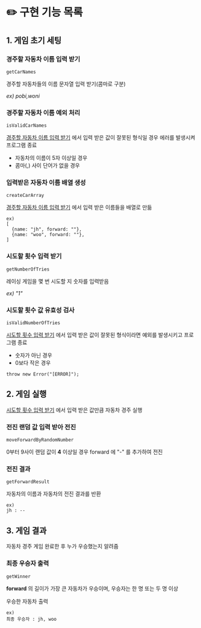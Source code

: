 # ✏️ 구현 기능 목록

## 1. 게임 초기 세팅

### 경주할 자동차 이름 입력 받기

`getCarNames`

경주할 자동차들의 이름 문자열 입력 받기(콤마로 구분)

_ex) pobi,woni_

### 경주할 자동차 이름 예외 처리

`isValidCarNames`

[경주할 자동차 이름 입력 받기](#경주할-자동차-이름-입력-받기) 에서 입력 받은 값이 잘못된 형식일 경우 에러를 발생시켜 프로그램 종료

- 자동차의 이름이 5자 이상일 경우
- 콤마(,) 사이 단어가 없을 경우

### 입력받은 자동차 이름 배열 생성

`createCarArray`

[경주할 자동차 이름 입력 받기](#경주할-자동차-이름-입력-받기) 에서 입력 받은 이름들을 배열로 만듦

```
ex)
[
  {name: "jh", forward: ""},
  {name: "woo", forward: ""},
]
```

### 시도할 횟수 입력 받기

`getNumberOfTries`

레이싱 게임을 몇 번 시도할 지 숫자를 입력받음

_ex) "1"_

### 시도할 횟수 값 유효성 검사

`isValidNumberOfTries`

[시도할 횟수 입력 받기](#시도할-횟수-입력-받기) 에서 입력 받은 값이 잘못된 형식이라면 예외를 발생시키고 프로그램 종료

- 숫자가 아닌 경우
- 0보다 작은 경우

```
throw new Error("[ERROR]");
```

## 2. 게임 실행

[시도할 횟수 입력 받기](#시도할-횟수-입력-받기) 에서 입력 받은 값만큼 자동차 경주 실행

### 전진 랜덤 값 입력 받아 전진

`moveForwardByRandomNumber`

0부터 9사이 랜덤 값이 **4** 이상일 경우 forward 에 "-" 를 추가하여 전진

### 전진 결과

`getForwardResult`

자동차의 이름과 자동차의 전진 결과를 반환

```
ex)
jh : --
```

## 3. 게임 결과

자동차 경주 게임 완료한 후 누가 우승했는지 알려줌

### 최종 우승자 출력

`getWinner`

**forward** 의 길이가 가장 큰 자동차가 우승이며, 우승자는 한 명 또는 두 명 이상

우승한 자동차 출력

```
ex)
최종 우승자 : jh, woo
```
